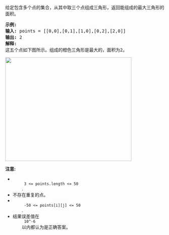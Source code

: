 <html>
 <body>
  <p>
   给定包含多个点的集合，从其中取三个点组成三角形，返回能组成的最大三角形的面积。
  </p>
  <pre>
<strong>示例:</strong>
<strong>输入:</strong> points = [[0,0],[0,1],[1,0],[0,2],[2,0]]
<strong>输出:</strong> 2
<strong>解释:</strong> 
这五个点如下图所示。组成的橙色三角形是最大的，面积为2。
</pre>
  <p>
   <img alt="" src="https://s3-lc-upload.s3.amazonaws.com/uploads/2018/04/04/1027.png" style="height:328px; width:400px"/>
  </p>
  <p>
   <strong>
    注意:
   </strong>
  </p>
  <ul>
   <li>
    <code>
     3 &lt;= points.length &lt;= 50
    </code>
    .
   </li>
   <li>
    不存在重复的点。
   </li>
   <li>
    <code>
     -50 &lt;= points[i][j] &lt;= 50
    </code>
    .
   </li>
   <li>
    结果误差值在
    <code>
     10^-6
    </code>
    以内都认为是正确答案。
   </li>
  </ul>
 </body>
</html>